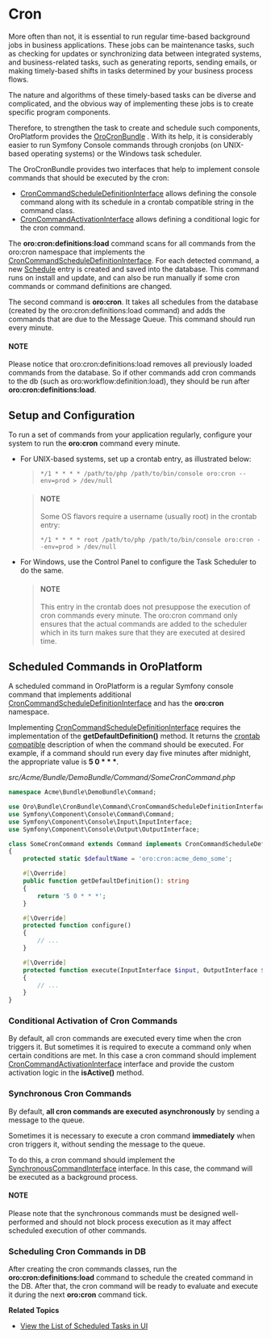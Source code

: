 <!-- meta: description = Instructions on the time-based cron jobs setup and configuration in the Oro applications for the backend developers -->

<a id="dev-guide-system-cron-jobs"></a>

# Cron

More often than not, it is essential to run regular time-based background jobs in business applications. These jobs can be maintenance tasks, such as checking for updates or synchronizing data between integrated systems, and business-related tasks, such as generating reports, sending emails, or making timely-based shifts in tasks determined by your business process flows.

The nature and algorithms of these timely-based tasks can be diverse and complicated, and the obvious way of implementing these jobs is to create specific program components.

Therefore, to strengthen the task to create and schedule such components, OroPlatform provides the [OroCronBundle](../bundles/platform/CronBundle/index.md#bundle-docs-platform-cron-bundle) . With its help, it is considerably easier to run Symfony Console commands through cronjobs (on UNIX-based operating systems) or the Windows task scheduler.

The OroCronBundle provides two interfaces that help to implement console commands that should be executed by the cron:

- <a href="https://github.com/oroinc/platform/blob/master/src/Oro/Bundle/CronBundle/Command/CronCommandScheduleDefinitionInterface.php" target="_blank">CronCommandScheduleDefinitionInterface</a> allows defining the console command along with its schedule in a crontab compatible string in the command class.
- <a href="https://github.com/oroinc/platform/blob/master/src/Oro/Bundle/CronBundle/Command/CronCommandActivationInterface.php" target="_blank">CronCommandActivationInterface</a> allows defining a conditional logic for the cron command.

The **oro:cron:definitions:load** command scans for all commands from the oro:cron namespace that implements the <a href="https://github.com/oroinc/platform/blob/master/src/Oro/Bundle/CronBundle/Command/CronCommandScheduleDefinitionInterface.php" target="_blank">CronCommandScheduleDefinitionInterface</a>. For each detected command, a new <a href="https://github.com/oroinc/platform/blob/master/src/Oro/Bundle/CronBundle/Entity/Schedule.php" target="_blank">Schedule</a> entry is created and saved into the database. This command runs on install and update, and can also be run manually if some cron commands or command definitions are changed.

The second command is **oro:cron**. It takes all schedules from the database (created by the oro:cron:definitions:load command) and adds the commands that are due to the Message Queue. This command should run every minute.

#### NOTE
Please notice that oro:cron:definitions:load removes all previously loaded commands from the database. So if other commands add cron commands to the db (such as oro:workflow:definition:load), they should be run after **oro:cron:definitions:load**.

## Setup and Configuration

To run a set of commands from your application regularly, configure your system to run the **oro:cron** command every minute.

* For UNIX-based systems, set up a crontab entry, as illustrated below:
  > ```none
  > */1 * * * * /path/to/php /path/to/bin/console oro:cron --env=prod > /dev/null
  > ```

  > #### NOTE
  > Some OS flavors require a username (usually root) in the crontab entry:
  > ```none
  > */1 * * * * root /path/to/php /path/to/bin/console oro:cron --env=prod > /dev/null
  > ```
* For Windows, use the Control Panel to configure the Task Scheduler to do the same.
  > #### NOTE
  > This entry in the crontab does not presuppose the execution of cron commands every minute. The oro:cron command only ensures that the actual commands are added to the scheduler which in its turn makes sure that they are executed at desired time.

<a id="dev-cookbook-system-cron-create-commands"></a>

## Scheduled Commands in OroPlatform

A scheduled command in OroPlatform is a regular Symfony console command that implements additional <a href="https://github.com/oroinc/platform/blob/master/src/Oro/Bundle/CronBundle/Command/CronCommandScheduleDefinitionInterface.php" target="_blank">CronCommandScheduleDefinitionInterface</a> and has the **oro:cron** namespace.

Implementing <a href="https://github.com/oroinc/platform/blob/master/src/Oro/Bundle/CronBundle/Command/CronCommandScheduleDefinitionInterface.php" target="_blank">CronCommandScheduleDefinitionInterface</a> requires the implementation of the **getDefaultDefinition()** method. It returns the <a href="http://www.unix.com/man-page/linux/5/crontab/" target="_blank">crontab compatible</a> description of when the command should be executed. For example, if a command should run every day five minutes after midnight, the appropriate
value is **5 0 \* \* \***.

*src/Acme/Bundle/DemoBundle/Command/SomeCronCommand.php*
```php
namespace Acme\Bundle\DemoBundle\Command;

use Oro\Bundle\CronBundle\Command\CronCommandScheduleDefinitionInterface;
use Symfony\Component\Console\Command\Command;
use Symfony\Component\Console\Input\InputInterface;
use Symfony\Component\Console\Output\OutputInterface;

class SomeCronCommand extends Command implements CronCommandScheduleDefinitionInterface
{
    protected static $defaultName = 'oro:cron:acme_demo_some';

    #[\Override]
    public function getDefaultDefinition(): string
    {
        return '5 0 * * *';
    }

    #[\Override]
    protected function configure()
    {
        // ...
    }

    #[\Override]
    protected function execute(InputInterface $input, OutputInterface $output)
    {
        // ...
    }
}
```

### Conditional Activation of Cron Commands

By default, all cron commands are executed every time when the cron triggers it. But sometimes it is required
to execute a command only when certain conditions are met.
In this case a cron command should implement <a href="https://github.com/oroinc/platform/blob/master/src/Oro/Bundle/CronBundle/Command/CronCommandActivationInterface.php" target="_blank">CronCommandActivationInterface</a> interface and provide the custom activation logic in the **isActive()** method.

### Synchronous Cron Commands

By default, **all cron commands are executed asynchronously** by sending a message to the queue.

Sometimes it is necessary to execute a cron command **immediately** when cron triggers it, without sending the message
to the queue.

To do this, a cron command should implement the <a href="https://github.com/oroinc/platform/blob/master/src/Oro/Bundle/CronBundle/Command/SynchronousCommandInterface.php" target="_blank">SynchronousCommandInterface</a> interface. In this case, the command will be executed as a background process.

#### NOTE
Please note that the synchronous commands must be designed well-performed and should not block process execution as it may affect scheduled execution of other commands.

### Scheduling Cron Commands in DB

After creating the cron commands classes, run the **oro:cron:definitions:load** command to schedule the created
command in the DB. After that, the cron command will be ready to evaluate and execute it during the next **oro:cron** command tick.

**Related Topics**

* [View the List of Scheduled Tasks in UI](../user/back-office/system/scheduled-tasks/index.md#book-time-based-command-execution)

<!-- Frontend -->

